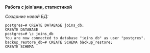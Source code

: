 **Работа с join'ами, статистикой**  
  
*Создание новой БД:*  
```
postgres=# CREATE DATABASE joins_db;
CREATE DATABASE
postgres=# \c joins_db 
You are now connected to database "joins_db" as user "postgres".
backup_restore_db=# CREATE SCHEMA backup_restore;
CREATE SCHEMA
```
